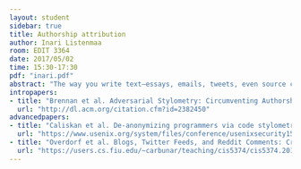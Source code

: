 ```yaml
---
layout: student
sidebar: true
title: Authorship attribution
author: Inari Listenmaa
room: EDIT 3364
date: 2017/05/02
time: 15:30-17:30
pdf: "inari.pdf"
abstract: "The way you write text—essays, emails, tweets, even source code—reveals a lot about you, even if you have taken other means to ensure anonymity or pseudonymity. In this talk, we introduce the problem of authorship attribution: how does it work, what can be identified, and if, or how, it can be circumvented. "
intropapers:
- title: "Brennan et al. Adversarial Stylometry: Circumventing Authorship Recognition to Preserve Privacy and Anonymity (TISSEC 2012)"
  url: "http://dl.acm.org/citation.cfm?id=2382450"
advancedpapers:
- title: "Caliskan et al. De-anonymizing programmers via code stylometry (USENIX 2015)"
  url: "https://www.usenix.org/system/files/conference/usenixsecurity15/sec15-paper-caliskan-islam.pdf"
- title: "Overdorf et al. Blogs, Twitter Feeds, and Reddit Comments: Cross-domain Authorship Attribution (PoPETS 2016)"
  url: "https://users.cs.fiu.edu/~carbunar/teaching/cis5374/cis5374.2016/slides/attribution.pdf"
---
```


